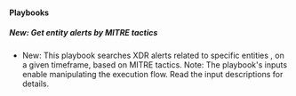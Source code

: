 #### Playbooks

##### New: Get entity alerts by MITRE tactics

- New: This playbook searches XDR alerts related to specific entities , on a given timeframe, based on MITRE tactics.
Note: The playbook's inputs enable manipulating the execution flow. Read the input descriptions for details.
